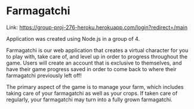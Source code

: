 # Farmagatchi

Link: https://group-proj-276-heroku.herokuapp.com/login?redirect=/main

Application was created using Node.js in a group of 4.

Farmagatchi is our web application that creates a virtual character for you to play with, take care of, and level up in order to progress throughout the game. Users will create an account that is exclusive to themselves, and have their game progress saved in order to come back to where their farmagatchi previously left off! 

The primary aspect of the game is to manage your farm, which includes taking care of your farmagatchi as well as your crops. If taken care of regularly, your farmagatchi may turn into a fully grown farmagatchi. 
